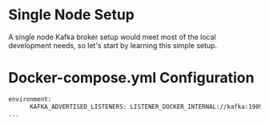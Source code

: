 # Single Node Setup
A single node Kafka broker setup would meet most of the local development needs, so let's start by learning this simple setup.
# Docker-compose.yml Configuration
```bash
environment:
      KAFKA_ADVERTISED_LISTENERS: LISTENER_DOCKER_INTERNAL://kafka:19092,LISTENER_DOCKER_EXTERNAL://192.168.1.204:9092
...

```
